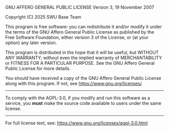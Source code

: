GNU AFFERO GENERAL PUBLIC LICENSE
Version 3, 19 November 2007

Copyright (C) 2025 SWU Base Team

This program is free software: you can redistribute it and/or modify
it under the terms of the GNU Affero General Public License as
published by the Free Software Foundation, either version 3 of the
License, or (at your option) any later version.

This program is distributed in the hope that it will be useful,
but WITHOUT ANY WARRANTY; without even the implied warranty of
MERCHANTABILITY or FITNESS FOR A PARTICULAR PURPOSE. See the
GNU Affero General Public License for more details.

You should have received a copy of the GNU Affero General Public License
along with this program. If not, see <https://www.gnu.org/licenses/>.

---

To comply with the AGPL-3.0, if you modify and run this software as a service,
you **must** make the source code available to users under the same license.

---

For full license text, see: <https://www.gnu.org/licenses/agpl-3.0.html>
